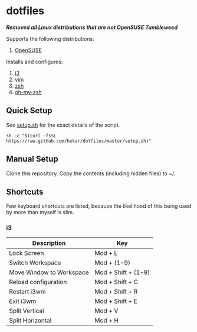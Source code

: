 dotfiles
==========

**_Removed all Linux distributions that are not OpenSUSE Tumbleweed_**

Supports the following distributions:

1. [OpenSUSE](https://www.opensuse.org/)

Installs and configures:

1. [i3](https://i3wm.org/)
1. [vim](http://www.vim.org/)
1. [zsh](http://www.zsh.org/)
1. [oh-my-zsh](https://github.com/robbyrussell/oh-my-zsh)

## Quick Setup

See [setup.sh](https://raw.github.com/hekar/dotfiles/master/setup.sh) for the exact details of the script.

```
sh -c "$(curl -fsSL https://raw.github.com/hekar/dotfiles/master/setup.sh)"
```

## Manual Setup

Clone this repository. Copy the contents (including hidden files) to ~/.

## Shortcuts

Few keyboard shortcuts are listed, because the likelihood of this being used by more than myself is slim.

### i3

| Description           | Key                 |
|-----------------------|---------------------|
| Lock Screen           | Mod + L             |
| Switch Workspace      | Mod + (1-9)           |
| Move Window to Workspace | Mod + Shift + (1-9)             |
| Reload configuration | Mod + Shift + C             |
| Restart i3wm | Mod + Shift + R             |
| Exit i3wm | Mod + Shift + E             |
| Split Vertical | Mod + V             |
| Split Horizontal | Mod + H             |
